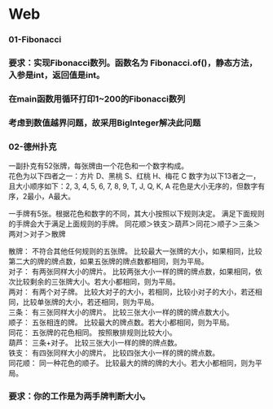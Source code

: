 # Web

### 01-Fibonacci
### 要求：实现Fibonacci数列。函数名为 Fibonacci.of()，静态方法，入参是int，返回值是int。
### 在main函数用循环打印1~200的Fibonacci数列
### 考虑到数值越界问题，故采用BigInteger解决此问题

### 02-德州扑克
一副扑克有52张牌，每张牌由一个花色和一个数字构成。  
花色为以下四者之一：方片 D、黑桃 S、红桃 H、梅花 C
数字为以下13者之一，且大小顺序如下：2, 3, 4, 5, 6, 7, 8, 9, T, J, Q, K, A
花色是大小无序的，但数字有序，2最小，A最大。

一手牌有5张。根据花色和数字的不同，其大小按照以下规则决定。
满足下面规则的手牌会大于满足上面规则的手牌。
同花顺＞铁支＞葫芦＞同花＞顺子＞三条＞两对＞对子＞散牌

散牌：
不符合其他任何规则的五张牌。 比较最大一张牌的大小，如果相同，比较第二大的牌的牌点数，如果五张牌的牌点数都相同，则为平局。  
对子：
有两张同样大小的牌片。 比较两张大小一样的牌的牌点数，如果相同，依次比较剩余的三张牌大小。若大小都相同，则为平局。  
两对：
有两个对子牌。 比较大对子的大小，若相同，比较小对子的大小，若还相同，比较单张牌的大小，若还相同，则为平局。  
三条：
有三张同样大小的牌片。 比较三张大小一样的牌的牌点数大小。  
顺子：
五张相连的牌。 比较最大的牌点数。若大小都相同，则为平局。  
同花：
五张牌的花色相同。 按照散排规则比较大小。  
葫芦：
三条+对子。 比较三张大小一样的牌的牌点数。  
铁支：
有四张同样大小的牌片。 比较四张大小一样的牌的牌点数。  
同花顺：
同一种花色的顺子。 比较最大的牌的牌的大小。若大小都相同，则为平局。
### 要求：你的工作是为两手牌判断大小。
